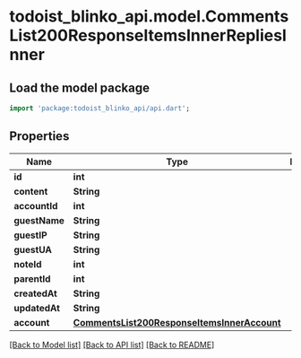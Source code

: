 # todoist_blinko_api.model.CommentsList200ResponseItemsInnerRepliesInner

## Load the model package
```dart
import 'package:todoist_blinko_api/api.dart';
```

## Properties
Name | Type | Description | Notes
------------ | ------------- | ------------- | -------------
**id** | **int** |  | 
**content** | **String** |  | 
**accountId** | **int** |  | 
**guestName** | **String** |  | 
**guestIP** | **String** |  | 
**guestUA** | **String** |  | 
**noteId** | **int** |  | 
**parentId** | **int** |  | 
**createdAt** | **String** |  | 
**updatedAt** | **String** |  | 
**account** | [**CommentsList200ResponseItemsInnerAccount**](CommentsList200ResponseItemsInnerAccount.md) |  | 

[[Back to Model list]](../README.md#documentation-for-models) [[Back to API list]](../README.md#documentation-for-api-endpoints) [[Back to README]](../README.md)


